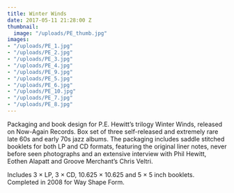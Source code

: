 ```yaml
---
title: Winter Winds
date: 2017-05-11 21:28:00 Z
thumbnail:
  image: "/uploads/PE_thumb.jpg"
images:
- "/uploads/PE_1.jpg"
- "/uploads/PE_2.jpg"
- "/uploads/PE_3.jpg"
- "/uploads/PE_4.jpg"
- "/uploads/PE_9.jpg"
- "/uploads/PE_5.jpg"
- "/uploads/PE_6.jpg"
- "/uploads/PE_10.jpg"
- "/uploads/PE_7.jpg"
- "/uploads/PE_8.jpg"
---
```


Packaging and book design for P.E. Hewitt’s trilogy Winter Winds, released on Now-Again Records. Box set of three self-released and extremely rare late 60s and early 70s jazz albums. The packaging includes saddle stitched booklets for both LP and CD formats, featuring the original liner notes, never before seen photographs and an extensive interview with Phil Hewitt, Eothen Alapatt and Groove Merchant’s Chris Veltri.

Includes 3 × LP, 3 × CD, 10.625 × 10.625 and 5 × 5 inch booklets. Completed in 2008 for Way Shape Form.